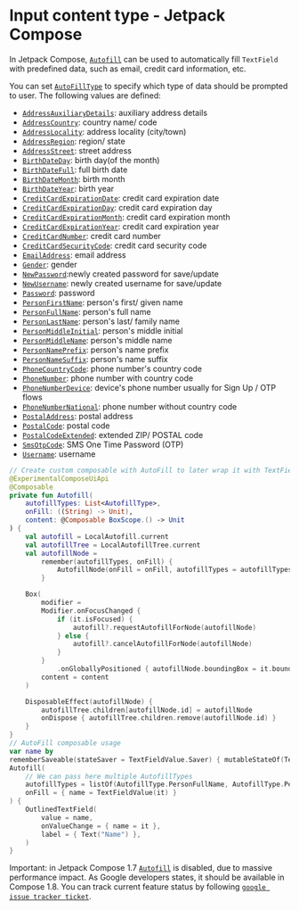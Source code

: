 # Input content type - Jetpack Compose

In Jetpack Compose, [`Autofill`](https://developer.android.com/reference/kotlin/androidx/compose/ui/autofill/Autofill) can be used to automatically fill `TextField` with predefined data, such as email, credit card information, etc.

You can set [`AutoFillType`](https://developer.android.com/reference/kotlin/androidx/compose/ui/autofill/AutofillType) to specify which type of data should be prompted to user. The following values are defined:

- [`AddressAuxiliaryDetails`](https://developer.android.com/reference/kotlin/androidx/compose/ui/autofill/AutofillType#AddressAuxiliaryDetails): auxiliary address details
- [`AddressCountry`](https://developer.android.com/reference/kotlin/androidx/compose/ui/autofill/AutofillType#AddressCountry): country name/ code
- [`AddressLocality`](https://developer.android.com/reference/kotlin/androidx/compose/ui/autofill/AutofillType#AddressLocality): address locality (city/town)
- [`AddressRegion`](https://developer.android.com/reference/kotlin/androidx/compose/ui/autofill/AutofillType#AddressRegion): region/ state
- [`AddressStreet`](https://developer.android.com/reference/kotlin/androidx/compose/ui/autofill/AutofillType#AddressStreet): street address
- [`BirthDateDay`](https://developer.android.com/reference/kotlin/androidx/compose/ui/autofill/AutofillType#BirthDateDay): birth day(of the month)
- [`BirthDateFull`](https://developer.android.com/reference/kotlin/androidx/compose/ui/autofill/AutofillType#BirthDateFull): full birth date
- [`BirthDateMonth`](https://developer.android.com/reference/kotlin/androidx/compose/ui/autofill/AutofillType#BirthDateMonth): birth month
- [`BirthDateYear`](https://developer.android.com/reference/kotlin/androidx/compose/ui/autofill/AutofillType#BirthDateYear): birth year
- [`CreditCardExpirationDate`](https://developer.android.com/reference/kotlin/androidx/compose/ui/autofill/AutofillType#CreditCardExpirationDate): credit card expiration date
- [`CreditCardExpirationDay`](https://developer.android.com/reference/kotlin/androidx/compose/ui/autofill/AutofillType#CreditCardExpirationDay): credit card expiration day
- [`CreditCardExpirationMonth`](https://developer.android.com/reference/kotlin/androidx/compose/ui/autofill/AutofillType#CreditCardExpirationMonth): credit card expiration month
- [`CreditCardExpirationYear`](https://developer.android.com/reference/kotlin/androidx/compose/ui/autofill/AutofillType#CreditCardExpirationYear): credit card expiration year
- [`CreditCardNumber`](https://developer.android.com/reference/kotlin/androidx/compose/ui/autofill/AutofillType#CreditCardNumber): credit card number
- [`CreditCardSecurityCode`](https://developer.android.com/reference/kotlin/androidx/compose/ui/autofill/AutofillType#CreditCardSecurityCode): credit card security code
- [`EmailAddress`](https://developer.android.com/reference/kotlin/androidx/compose/ui/autofill/AutofillType#EmailAddress): email address
- [`Gender`](https://developer.android.com/reference/kotlin/androidx/compose/ui/autofill/AutofillType#Gender): gender
- [`NewPassword`](https://developer.android.com/reference/kotlin/androidx/compose/ui/autofill/AutofillType#NewPassword):newly created password for save/update
- [`NewUsername`](https://developer.android.com/reference/kotlin/androidx/compose/ui/autofill/AutofillType#NewUsername): newly created username for save/update
- [`Password`](https://developer.android.com/reference/kotlin/androidx/compose/ui/autofill/AutofillType#Password): password
- [`PersonFirstName`](https://developer.android.com/reference/kotlin/androidx/compose/ui/autofill/AutofillType#PersonFirstName): person's first/ given name
- [`PersonFullName`](https://developer.android.com/reference/kotlin/androidx/compose/ui/autofill/AutofillType#PersonFullName): person's full name
- [`PersonLastName`](https://developer.android.com/reference/kotlin/androidx/compose/ui/autofill/AutofillType#PersonLastName): person's last/ family name
- [`PersonMiddleInitial`](https://developer.android.com/reference/kotlin/androidx/compose/ui/autofill/AutofillType#PersonMiddleInitial): person's middle initial
- [`PersonMiddleName`](https://developer.android.com/reference/kotlin/androidx/compose/ui/autofill/AutofillType#PersonMiddleName): person's middle name
- [`PersonNamePrefix`](https://developer.android.com/reference/kotlin/androidx/compose/ui/autofill/AutofillType#PersonNamePrefix): person's name prefix
- [`PersonNameSuffix`](https://developer.android.com/reference/kotlin/androidx/compose/ui/autofill/AutofillType#PersonNameSuffix): person's name suffix
- [`PhoneCountryCode`](https://developer.android.com/reference/kotlin/androidx/compose/ui/autofill/AutofillType#PhoneCountryCode): phone number's country code
- [`PhoneNumber`](https://developer.android.com/reference/kotlin/androidx/compose/ui/autofill/AutofillType#PhoneNumber): phone number with country code
- [`PhoneNumberDevice`](https://developer.android.com/reference/kotlin/androidx/compose/ui/autofill/AutofillType#PhoneNumberDevice): device's phone number usually for Sign Up / OTP flows
- [`PhoneNumberNational`](https://developer.android.com/reference/kotlin/androidx/compose/ui/autofill/AutofillType#PhoneNumberNational): phone number without country code
- [`PostalAddress`](https://developer.android.com/reference/kotlin/androidx/compose/ui/autofill/AutofillType#PostalAddress): postal address
- [`PostalCode`](https://developer.android.com/reference/kotlin/androidx/compose/ui/autofill/AutofillType#PostalCode): postal code
- [`PostalCodeExtended`](https://developer.android.com/reference/kotlin/androidx/compose/ui/autofill/AutofillType#PostalCodeExtended): extended ZIP/ POSTAL code
- [`SmsOtpCode`](https://developer.android.com/reference/kotlin/androidx/compose/ui/autofill/AutofillType#SmsOtpCode): SMS One Time Password (OTP)
- [`Username`](https://developer.android.com/reference/kotlin/androidx/compose/ui/autofill/AutofillType#Username): username

```kotlin
// Create custom composable with AutoFill to later wrap it with TextField
@ExperimentalComposeUiApi
@Composable
private fun Autofill(
    autofillTypes: List<AutofillType>,
    onFill: ((String) -> Unit),
    content: @Composable BoxScope.() -> Unit
) {
    val autofill = LocalAutofill.current
    val autofillTree = LocalAutofillTree.current
    val autofillNode =
        remember(autofillTypes, onFill) {
            AutofillNode(onFill = onFill, autofillTypes = autofillTypes)
        }

    Box(
        modifier =
        Modifier.onFocusChanged {
            if (it.isFocused) {
                autofill?.requestAutofillForNode(autofillNode)
            } else {
                autofill?.cancelAutofillForNode(autofillNode)
            }
        }
            .onGloballyPositioned { autofillNode.boundingBox = it.boundsInWindow() },
        content = content
    )

    DisposableEffect(autofillNode) {
        autofillTree.children[autofillNode.id] = autofillNode
        onDispose { autofillTree.children.remove(autofillNode.id) }
    }
}
// AutoFill composable usage
var name by
rememberSaveable(stateSaver = TextFieldValue.Saver) { mutableStateOf(TextFieldValue("")) }
Autofill(
    // We can pass here multiple AutofillTypes
    autofillTypes = listOf(AutofillType.PersonFullName, AutofillType.PersonLastName),
    onFill = { name = TextFieldValue(it) }
) {
    OutlinedTextField(
        value = name,
        onValueChange = { name = it },
        label = { Text("Name") },
    )
}
```

Important: in Jetpack Compose 1.7 [`Autofill`](https://developer.android.com/reference/kotlin/androidx/compose/ui/autofill/Autofill) is disabled, due to massive performance impact. As Google developers states, it should be available in Compose 1.8. You can track current feature status by following [`google issue tracker ticket`](https://issuetracker.google.com/issues/176949051#comment31).
